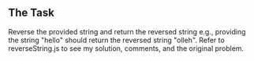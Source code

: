 ## The Task

Reverse the provided string and return the reversed string e.g., providing the string "hello" should return the reversed string "olleh". Refer to reverseString.js to see my solution, comments, and the original problem.
